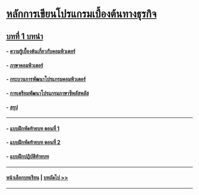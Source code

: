 # [หลักการเขียนโปรแกรมเบื้องต้นทางธุรกิจ](../README.md)
## [บทที่ 1 บทนำ](README.md)
#### - [ความรู้เบื้องต้นเกี่ยวกับคอมพิวเตอร์](0101.md)
#### - [ภาษาคอมพิวเตอร์](0102.md)
#### - [กระบวนการพัฒนาโปรแกรมคอมพิวเตอร์](0103.md)
#### - [การเตรียมพัฒนาโปรแกรมภาษาซีพลัสพลัส](0104.md)
#### - [สรุป](0105.md)
---
#### - [แบบฝึกหัดท้ายบท ตอนที่ 1](0130.md)
#### - [แบบฝึกหัดท้ายบท ตอนที่ 2](0150.md)
#### - [แบบฝึกปฏิบัติท้ายบท](0170.md)
---
#### [หน้าเลือกบทเรียน](../README.md) | [บทถัดไป >>](../Chapter02/README.md)
---
